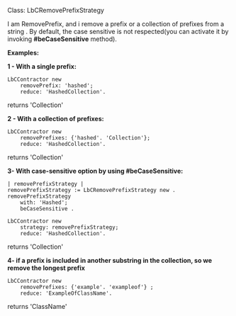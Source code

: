 Class: LbCRemovePrefixStrategy
                                                                                                    

I am RemovePrefix, and i remove a prefix or a collection of prefixes from a string .
By default, the case sensitive is not respected(you can activate it by invoking **#beCaseSensitive** method).

**Examples:**

**1 - With a single prefix:**
```Smalltalk
LbCContractor new
	removePrefix: 'hashed';
	reduce: 'HashedCollection'.  
```
returns 'Collection'

**2 - With a collection of prefixes:**
```Smalltalk
LbCContractor new
	removePrefixes: {'hashed'. 'Collection'};
	reduce: 'HashedCollection'. 
```
returns 'Collection'

**3- With case-sensitive option by using #beCaseSensitive:**
```Smalltalk
| removePrefixStrategy |
removePrefixStrategy := LbCRemovePrefixStrategy new .
removePrefixStrategy
	with: 'Hashed';
	beCaseSensitive .
	
LbCContractor new
	strategy: removePrefixStrategy;
	reduce: 'HashedCollection'.
```
returns 'Collection'

**4- if a prefix is included in another substring in the collection, so we remove the longest prefix**
```Smalltalk
LbCContractor new
	removePrefixes: {'example'. 'exampleof'} ;
	reduce: 'ExampleOfClassName'.
```
returns 'ClassName'
